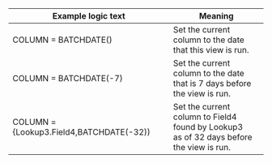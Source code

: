 |Example logic text|Meaning|
|------------------|-------|
|COLUMN = BATCHDATE()|Set the current column to the date<br> that this view is run.|
|COLUMN = BATCHDATE(-7)|Set the current column to the date<br> that is 7 days before the view is run.|
|COLUMN = {Lookup3.Field4,BATCHDATE(-32))|Set the current column to Field4 found by Lookup3<br> as of 32 days before the view is run.|

  